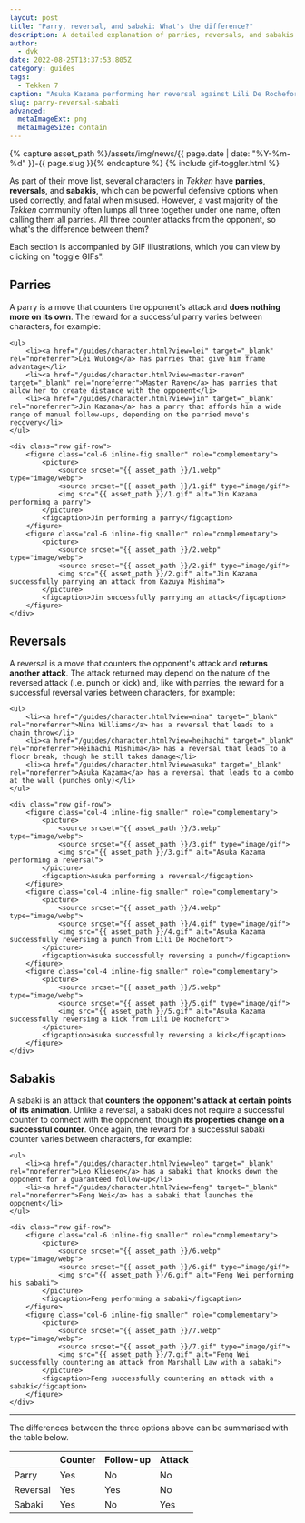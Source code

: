 ```yaml
---
layout: post
title: "Parry, reversal, and sabaki: What's the difference?"
description: A detailed explanation of parries, reversals, and sabakis in Tekken.
author:
  - dvk
date: 2022-08-25T13:37:53.805Z
category: guides
tags:
  - Tekken 7
caption: "Asuka Kazama performing her reversal against Lili De Rochefort"
slug: parry-reversal-sabaki
advanced:
  metaImageExt: png
  metaImageSize: contain
---
```

{% capture asset_path %}/assets/img/news/{{ page.date | date: "%Y-%m-%d" }}-{{ page.slug }}{% endcapture %}
{% include gif-toggler.html %}
<p>As part of their move list, several characters in <em>Tekken</em> have <strong>parries</strong>, <strong>reversals</strong>, and <strong>sabakis</strong>, which can be powerful defensive options when used correctly, and fatal when misused. However, a vast majority of the <em>Tekken</em> community often lumps all three together under one name, often calling them all parries. All three counter attacks from the opponent, so what's the difference between them?</p>

<p class="d-none d-lg-block">Each section is accompanied by GIF illustrations, which you can view by clicking on "toggle GIFs".</p>

<section>
    <h2 class="site-red">Parries</h2>
    <p>A parry is a move that counters the opponent's attack and <strong>does nothing more on its own</strong>. The reward for a successful parry varies between characters, for example:</p>

    <ul>
        <li><a href="/guides/character.html?view=lei" target="_blank" rel="noreferrer">Lei Wulong</a> has parries that give him frame advantage</li>
        <li><a href="/guides/character.html?view=master-raven" target="_blank" rel="noreferrer">Master Raven</a> has parries that allow her to create distance with the opponent</li>
        <li><a href="/guides/character.html?view=jin" target="_blank" rel="noreferrer">Jin Kazama</a> has a parry that affords him a wide range of manual follow-ups, depending on the parried move's recovery</li>
    </ul>

    <div class="row gif-row">
        <figure class="col-6 inline-fig smaller" role="complementary">
            <picture>
                <source srcset="{{ asset_path }}/1.webp" type="image/webp">
                <source srcset="{{ asset_path }}/1.gif" type="image/gif">
                <img src="{{ asset_path }}/1.gif" alt="Jin Kazama performing a parry">
            </picture>
            <figcaption>Jin performing a parry</figcaption>
        </figure>
        <figure class="col-6 inline-fig smaller" role="complementary">
            <picture>
                <source srcset="{{ asset_path }}/2.webp" type="image/webp">
                <source srcset="{{ asset_path }}/2.gif" type="image/gif">
                <img src="{{ asset_path }}/2.gif" alt="Jin Kazama successfully parrying an attack from Kazuya Mishima">
            </picture>
            <figcaption>Jin successfully parrying an attack</figcaption>
        </figure>
    </div>
</section>

<section>
    <h2 class="site-red">Reversals</h2>
    <p>A reversal is a move that counters the opponent's attack and <strong>returns another attack</strong>. The attack returned may depend on the nature of the reversed attack (i.e. punch or kick) and, like with parries, the reward for a successful reversal varies between characters, for example:</p>

    <ul>
        <li><a href="/guides/character.html?view=nina" target="_blank" rel="noreferrer">Nina Williams</a> has a reversal that leads to a chain throw</li>
        <li><a href="/guides/character.html?view=heihachi" target="_blank" rel="noreferrer">Heihachi Mishima</a> has a reversal that leads to a floor break, though he still takes damage</li>
        <li><a href="/guides/character.html?view=asuka" target="_blank" rel="noreferrer">Asuka Kazama</a> has a reversal that leads to a combo at the wall (punches only)</li>
    </ul>

    <div class="row gif-row">
        <figure class="col-4 inline-fig smaller" role="complementary">
            <picture>
                <source srcset="{{ asset_path }}/3.webp" type="image/webp">
                <source srcset="{{ asset_path }}/3.gif" type="image/gif">
                <img src="{{ asset_path }}/3.gif" alt="Asuka Kazama performing a reversal">
            </picture>
            <figcaption>Asuka performing a reversal</figcaption>
        </figure>
        <figure class="col-4 inline-fig smaller" role="complementary">
            <picture>
                <source srcset="{{ asset_path }}/4.webp" type="image/webp">
                <source srcset="{{ asset_path }}/4.gif" type="image/gif">
                <img src="{{ asset_path }}/4.gif" alt="Asuka Kazama successfully reversing a punch from Lili De Rochefort">
            </picture>
            <figcaption>Asuka successfully reversing a punch</figcaption>
        </figure>
        <figure class="col-4 inline-fig smaller" role="complementary">
            <picture>
                <source srcset="{{ asset_path }}/5.webp" type="image/webp">
                <source srcset="{{ asset_path }}/5.gif" type="image/gif">
                <img src="{{ asset_path }}/5.gif" alt="Asuka Kazama successfully reversing a kick from Lili De Rochefort">
            </picture>
            <figcaption>Asuka successfully reversing a kick</figcaption>
        </figure>
    </div>
</section>

<section>
    <h2 class="site-red">Sabakis</h2>
    <p>A sabaki is an attack that <strong>counters the opponent's attack at certain points of its animation</strong>. Unlike a reversal, a sabaki does not require a successful counter to connect with the opponent, though <strong>its properties change on a successful counter</strong>. Once again, the reward for a successful sabaki counter varies between characters, for example:</p>

    <ul>
        <li><a href="/guides/character.html?view=leo" target="_blank" rel="noreferrer">Leo Kliesen</a> has a sabaki that knocks down the opponent for a guaranteed follow-up</li>
        <li><a href="/guides/character.html?view=feng" target="_blank" rel="noreferrer">Feng Wei</a> has a sabaki that launches the opponent</li>
    </ul>

    <div class="row gif-row">
        <figure class="col-6 inline-fig smaller" role="complementary">
            <picture>
                <source srcset="{{ asset_path }}/6.webp" type="image/webp">
                <source srcset="{{ asset_path }}/6.gif" type="image/gif">
                <img src="{{ asset_path }}/6.gif" alt="Feng Wei performing his sabaki">
            </picture>
            <figcaption>Feng performing a sabaki</figcaption>
        </figure>
        <figure class="col-6 inline-fig smaller" role="complementary">
            <picture>
                <source srcset="{{ asset_path }}/7.webp" type="image/webp">
                <source srcset="{{ asset_path }}/7.gif" type="image/gif">
                <img src="{{ asset_path }}/7.gif" alt="Feng Wei successfully countering an attack from Marshall Law with a sabaki">
            </picture>
            <figcaption>Feng successfully countering an attack with a sabaki</figcaption>
        </figure>
    </div>
</section>

<aside>
    <hr />
    <p>The differences between the three options above can be summarised with the table below.</p>
    <table class="table table-sm table-responsive-lg post-table parries-reversals-sabakis">
        <thead>
            <tr>
                <th scope="col"></th>
                <th scope="col"><span data-toggle="tooltip" title="Counters the opponent's attack">Counter</span></th>
                <th scope="col"><span data-toggle="tooltip" title="Automatic attack follow-up">Follow-up</span></th>
                <th scope="col"><span data-toggle="tooltip" title="Is an attack that does damage">Attack</span></th>
            </tr>
        </thead>
        <tbody>
            <tr>
                <td>Parry</td>
                <td>Yes</td>
                <td>No</td>
                <td>No</td>
            </tr>
            <tr>
                <td>Reversal</td>
                <td>Yes</td>
                <td>Yes</td>
                <td>No</td>
            </tr>
            <tr>
                <td>Sabaki</td>
                <td>Yes</td>
                <td>No</td>
                <td>Yes</td>
            </tr>
        </tbody>
    </table>
</aside>